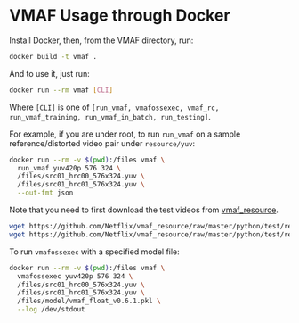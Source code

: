 VMAF Usage through Docker
========================

Install Docker, then, from the VMAF directory, run:

```sh
docker build -t vmaf .
```

And to use it, just run:

```sh
docker run --rm vmaf [CLI]
```

Where `[CLI]` is one of `[run_vmaf, vmafossexec, vmaf_rc, run_vmaf_training, run_vmaf_in_batch, run_testing]`.

For example, if you are under root, to run `run_vmaf` on a sample reference/distorted video pair under `resource/yuv`:

```sh
docker run --rm -v $(pwd):/files vmaf \
  run_vmaf yuv420p 576 324 \
  /files/src01_hrc00_576x324.yuv \
  /files/src01_hrc01_576x324.yuv \
  --out-fmt json
```

Note that you need to first download the test videos from [vmaf_resource](https://github.com/Netflix/vmaf_resource/tree/master/python/test/resource).
```sh
wget https://github.com/Netflix/vmaf_resource/raw/master/python/test/resource/yuv/src01_hrc00_576x324.yuv
wget https://github.com/Netflix/vmaf_resource/raw/master/python/test/resource/yuv/src01_hrc01_576x324.yuv
```

To run `vmafossexec` with a specified model file:

```sh
docker run --rm -v $(pwd):/files vmaf \
  vmafossexec yuv420p 576 324 \
  /files/src01_hrc00_576x324.yuv \
  /files/src01_hrc01_576x324.yuv \
  /files/model/vmaf_float_v0.6.1.pkl \
  --log /dev/stdout
```
